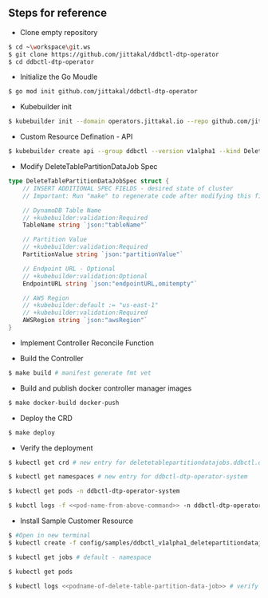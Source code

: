 ## Steps for reference

- Clone empty repository

```bash
$ cd ~\workspace\git.ws
$ git clone https://github.com/jittakal/ddbctl-dtp-operator
$ cd ddbctl-dtp-operator
```

- Initialize the Go Moudle

```bash
$ go mod init github.com/jittakal/ddbctl-dtp-operator
```

- Kubebuilder init

```bash
$ kubebuilder init --domain operators.jittakal.io --repo github.com/jittakal/ddbctl-dtp-operator
```

- Custom Resource Defination - API

```bash
$ kubebuilder create api --group ddbctl --version v1alpha1 --kind DeleteTablePartitionDataJob
```

- Modify DeleteTablePartitionDataJob Spec

```go
type DeleteTablePartitionDataJobSpec struct {
	// INSERT ADDITIONAL SPEC FIELDS - desired state of cluster
	// Important: Run "make" to regenerate code after modifying this file

	// DynamoDB Table Name
	// +kubebuilder:validation:Required
	TableName string `json:"tableName"`

	// Partition Value
	// +kubebuilder:validation:Required
	PartitionValue string `json:"partitionValue"`

	// Endpoint URL - Optional
	// +kubebuilder:validation:Optional
	EndpointURL string `json:"endpointURL,omitempty"`

	// AWS Region
	// +kubebuilder:default := "us-east-1"
	// +kubebuilder:validation:Required
	AWSRegion string `json:"awsRegion"`
}
```

- Implement Controller Reconcile Function

- Build the Controller 

```bash
$ make build # manifest generate fmt vet
```

- Build and publish docker controller manager images

```bash
$ make docker-build docker-push
```

- Deploy the CRD

```bash
$ make deploy
```

- Verify the deployment

```bash
$ kubectl get crd # new entry for deletetablepartitiondatajobs.ddbctl.operators.jittakal.io

$ kubectl get namespaces # new entry for ddbctl-dtp-operator-system

$ kubectl get pods -n ddbctl-dtp-operator-system

$ kubctl logs -f <<pod-name-from-above-command>> -n ddbctl-dtp-operator-system
```

- Install Sample Customer Resource

```bash
$ #Open in new terminal
$ kubectl create -f config/samples/ddbctl_v1alpha1_deletepartitiondatajob.yaml

$ kubectl get jobs # default - namespace

$ kubectl get pods

$ kubectl logs <<podname-of-delete-table-partition-data-job>> # verify log table name and number of records delete / delete summary report on job completion
```